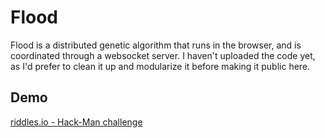 # Flood
Flood is a distributed genetic algorithm that runs in the browser, and is coordinated through a websocket server.
I haven't uploaded the code yet, as I'd prefer to clean it up and modularize it before making it public here.
## Demo
[riddles.io - Hack-Man challenge](http://demo.gufoe.it/flood/index.html?s=wss://demo.gufoe.it:9666&draw=1)
